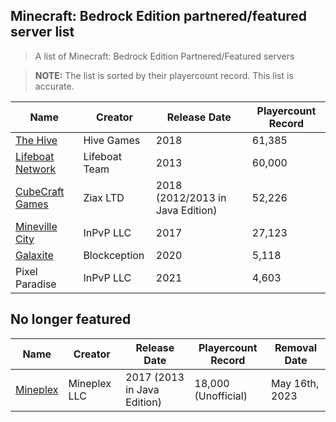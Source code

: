 ## Minecraft: Bedrock Edition partnered/featured server list

> A list of Minecraft: Bedrock Edition Partnered/Featured servers

> **NOTE:** The list is sorted by their playercount record. This list is accurate.

Name | Creator | Release Date | Playercount Record
|--|--|--|--|
[The Hive](https://playhive.com/)|Hive Games|2018|61,385
[Lifeboat Network](https://lbsg.net/)|Lifeboat Team|2013|60,000
[CubeCraft Games](https://cubecraft.net)|Ziax LTD|2018 (2012/2013 in Java Edition)|52,226
[Mineville City](https://mineville.gg/)|InPvP LLC|2017|27,123
[Galaxite](https://galaxite.net)|Blockception|2020|5,118
Pixel Paradise|InPvP LLC|2021|4,603

## No longer featured

Name | Creator | Release Date | Playercount Record | Removal Date
|--|--|--|--|--|
[Mineplex](https://mineplex.net/)|Mineplex LLC|2017 (2013 in Java Edition)|18,000 (Unofficial)|May 16th, 2023


